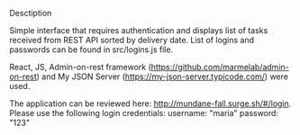 Desctiption

Simple interface that requires authentication and displays list of tasks received from REST API sorted by delivery date. List of logins and passwords can be found in src/logins.js file.

React, JS, Admin-on-rest framework (https://github.com/marmelab/admin-on-rest) and My JSON Server (https://my-json-server.typicode.com/) were used.

The application can be reviewed here: http://mundane-fall.surge.sh/#/login. Please use the following login credentials:
username: "maria" 
password: "123"


